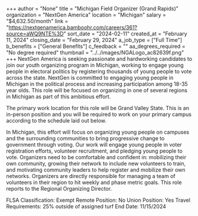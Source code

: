 +++
author = "None"
title = "Michigan Field Organizer (Grand Rapids)"
organization = "NextGen America"
location = "Michigan"
salary = "$4,632.50/month"
link = "https://nextgenamerica.bamboohr.com/careers/361?source=aWQ9NTE%3D"
sort_date = "2024-02-11"
created_at = "February 11, 2024"
closing_date = "February 29, 2024"
a_job_type = ["Full Time"]
b_benefits = ["General Benefits"]
c_feedback = ""
aa_degrees_required = "No degree required"
thumbnail = "../../images/NGALogo_ac82639f.png"
+++
NextGen America is seeking passionate and hardworking candidates to join our youth organizing program in Michigan, working to engage young people in electoral politics by registering thousands of young people to vote across the state. NextGen is committed to engaging young people in Michigan in the political process and increasing participation among 18-35 year olds. This role will be focused on organizing in one of several regions in Michigan as part of this ambitious effort. 

The primary work location for this role will be Grand Valley State. This is an in-person position and you will be required to work on your primary campus according to the schedule laid out below. 

In Michigan, this effort will focus on organizing young people on campuses and the surrounding communities to bring progressive change to government through voting. Our work will engage young people in voter registration efforts, volunteer recruitment, and pledging young people to vote. Organizers need to be comfortable and confident in: mobilizing their own community, growing their network to include new volunteers to train, and motivating community leaders to help register and mobilize their own networks. Organizers are directly responsible for managing a team of volunteers in their region to hit weekly and phase metric goals. 
This role reports to the Regional Organizing Director. 

FLSA Classification: Exempt
Remote Position: No
Union Position: Yes
Travel Requirements: 25% outside of assigned turf
End Date: 11/15/2024